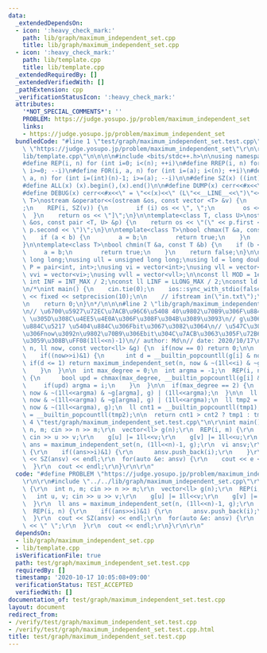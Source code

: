 ```yaml
---
data:
  _extendedDependsOn:
  - icon: ':heavy_check_mark:'
    path: lib/graph/maximum_independent_set.cpp
    title: lib/graph/maximum_independent_set.cpp
  - icon: ':heavy_check_mark:'
    path: lib/template.cpp
    title: lib/template.cpp
  _extendedRequiredBy: []
  _extendedVerifiedWith: []
  _pathExtension: cpp
  _verificationStatusIcon: ':heavy_check_mark:'
  attributes:
    '*NOT_SPECIAL_COMMENTS*': ''
    PROBLEM: https://judge.yosupo.jp/problem/maximum_independent_set
    links:
    - https://judge.yosupo.jp/problem/maximum_independent_set
  bundledCode: "#line 1 \"test/graph/maximum_independent_set.test.cpp\"\n#define PROBLEM\
    \ \"https://judge.yosupo.jp/problem/maximum_independent_set\"\r\n\r\n#line 1 \"\
    lib/template.cpp\"\n\n\n\n#include <bits/stdc++.h>\n\nusing namespace std;\n\n\
    #define REP(i, n) for (int i=0; i<(n); ++i)\n#define RREP(i, n) for (int i=(int)(n)-1;\
    \ i>=0; --i)\n#define FOR(i, a, n) for (int i=(a); i<(n); ++i)\n#define RFOR(i,\
    \ a, n) for (int i=(int)(n)-1; i>=(a); --i)\n\n#define SZ(x) ((int)(x).size())\n\
    #define ALL(x) (x).begin(),(x).end()\n\n#define DUMP(x) cerr<<#x<<\" = \"<<(x)<<endl\n\
    #define DEBUG(x) cerr<<#x<<\" = \"<<(x)<<\" (L\"<<__LINE__<<\")\"<<endl;\n\ntemplate<class\
    \ T>\nostream &operator<<(ostream &os, const vector <T> &v) {\n    os << \"[\"\
    ;\n    REP(i, SZ(v)) {\n        if (i) os << \", \";\n        os << v[i];\n  \
    \  }\n    return os << \"]\";\n}\n\ntemplate<class T, class U>\nostream &operator<<(ostream\
    \ &os, const pair <T, U> &p) {\n    return os << \"(\" << p.first << \" \" <<\
    \ p.second << \")\";\n}\n\ntemplate<class T>\nbool chmax(T &a, const T &b) {\n\
    \    if (a < b) {\n        a = b;\n        return true;\n    }\n    return false;\n\
    }\n\ntemplate<class T>\nbool chmin(T &a, const T &b) {\n    if (b < a) {\n   \
    \     a = b;\n        return true;\n    }\n    return false;\n}\n\nusing ll =\
    \ long long;\nusing ull = unsigned long long;\nusing ld = long double;\nusing\
    \ P = pair<int, int>;\nusing vi = vector<int>;\nusing vll = vector<ll>;\nusing\
    \ vvi = vector<vi>;\nusing vvll = vector<vll>;\n\nconst ll MOD = 1e9 + 7;\nconst\
    \ int INF = INT_MAX / 2;\nconst ll LINF = LLONG_MAX / 2;\nconst ld eps = 1e-9;\n\
    \n/*\nint main() {\n    cin.tie(0);\n    ios::sync_with_stdio(false);\n    cout\
    \ << fixed << setprecision(10);\n\n    // ifstream in(\"in.txt\");\n    // cin.rdbuf(in.rdbuf());\n\
    \n    return 0;\n}\n*/\n\n\n#line 2 \"lib/graph/maximum_independent_set.cpp\"\n\
    \n// \u6700\u5927\u72EC\u7ACB\u96C6\u5408 40\u9802\u70B9\u306F\u884C\u3051\u308B\
    \ \u305D\u308C\u4EE5\u4E0A\u306F\u308F\u304B\u3089\u3093\n// g\u306F\u96A3\u63A5\
    \u884C\u5217 \u5404\u884C\u306Fbit\u3067\u3082\u3064\n// \u547C\u3076\u3068\u304D\
    \u306Fnow\u3092n\u9802\u70B9\u306Ebit\u304C\u7ACB\u3063\u305F\u72B6\u614B\u306B\
    \u3059\u308B\uFF08(1ll<<n)-1)\n// author: Md\n// date: 2020/10/17\nll maximum_independent_set(int\
    \ n, ll now, const vector<ll> &g) {\n  if(now == 0) return 0;\n\n  REP(i, n) {\n\
    \    if((now>>i)&1) {\n      int d = __builtin_popcountll(g[i] & now);\n     \
    \ if(d <= 1) return maximum_independent_set(n, now & ~(1ll<<i) & ~g[i], g) | (1ll<<i);\n\
    \    }\n  }\n\n  int max_degree = 0;\n  int argma = -1;\n  REP(i, n) {\n    if((now>>i)&1)\
    \ {\n      bool upd = chmax(max_degree, __builtin_popcountll(g[i] & now));\n \
    \     if(upd) argma = i;\n    }\n  }\n\n  if(max_degree == 2) {\n    return maximum_independent_set(n,\
    \ now & ~(1ll<<argma) & ~g[argma], g) | (1ll<<argma);\n  }\n\n  ll tmp1 = maximum_independent_set(n,\
    \ now & ~(1ll<<argma) & ~g[argma], g) | (1ll<<argma);\n  ll tmp2 = maximum_independent_set(n,\
    \ now & ~(1ll<<argma), g);\n  ll cnt1 = __builtin_popcountll(tmp1);\n  ll cnt2\
    \ = __builtin_popcountll(tmp2);\n\n  return cnt1 > cnt2 ? tmp1 : tmp2;\n}\n#line\
    \ 4 \"test/graph/maximum_independent_set.test.cpp\"\n\r\nint main() {\r\n  int\
    \ n, m; cin >> n >> m;\r\n  vector<ll> g(n);\r\n  REP(i, m) {\r\n    int u, v;\
    \ cin >> u >> v;\r\n    g[u] |= 1ll<<v;\r\n    g[v] |= 1ll<<u;\r\n  }\r\n  ll\
    \ ans = maximum_independent_set(n, (1ll<<n)-1, g);\r\n  vi ansv;\r\n  REP(i, n)\
    \ {\r\n    if((ans>>i)&1) {\r\n      ansv.push_back(i);\r\n    }\r\n  }\r\n  cout\
    \ << SZ(ansv) << endl;\r\n  for(auto &e: ansv) {\r\n    cout << e << \" \";\r\n\
    \  }\r\n  cout << endl;\r\n}\r\n\r\n"
  code: "#define PROBLEM \"https://judge.yosupo.jp/problem/maximum_independent_set\"\
    \r\n\r\n#include \"../../lib/graph/maximum_independent_set.cpp\"\r\n\r\nint main()\
    \ {\r\n  int n, m; cin >> n >> m;\r\n  vector<ll> g(n);\r\n  REP(i, m) {\r\n \
    \   int u, v; cin >> u >> v;\r\n    g[u] |= 1ll<<v;\r\n    g[v] |= 1ll<<u;\r\n\
    \  }\r\n  ll ans = maximum_independent_set(n, (1ll<<n)-1, g);\r\n  vi ansv;\r\n\
    \  REP(i, n) {\r\n    if((ans>>i)&1) {\r\n      ansv.push_back(i);\r\n    }\r\n\
    \  }\r\n  cout << SZ(ansv) << endl;\r\n  for(auto &e: ansv) {\r\n    cout << e\
    \ << \" \";\r\n  }\r\n  cout << endl;\r\n}\r\n\r\n"
  dependsOn:
  - lib/graph/maximum_independent_set.cpp
  - lib/template.cpp
  isVerificationFile: true
  path: test/graph/maximum_independent_set.test.cpp
  requiredBy: []
  timestamp: '2020-10-17 10:05:08+09:00'
  verificationStatus: TEST_ACCEPTED
  verifiedWith: []
documentation_of: test/graph/maximum_independent_set.test.cpp
layout: document
redirect_from:
- /verify/test/graph/maximum_independent_set.test.cpp
- /verify/test/graph/maximum_independent_set.test.cpp.html
title: test/graph/maximum_independent_set.test.cpp
---
```

